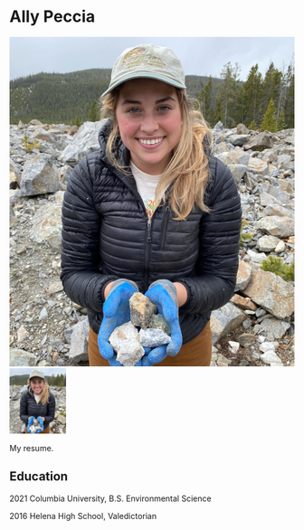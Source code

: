 # Ally Peccia

![my_image](rocklady.png)
 <img src= 'rocklady.png' width=100>
 
 My resume.
 
## Education

2021 Columbia University, B.S. Environmental Science

2016 Helena High School, Valedictorian

